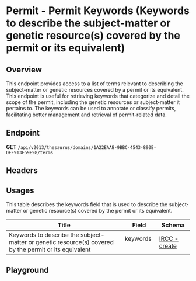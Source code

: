 <script setup>
import "../../../style.css"
import SwaggerUI from "../../../swagger/view/SwaggerUI.vue"
import swaggerJson from "../../../swagger/json/thesaurus/permit/permit-keywords.json";

const swaggerSpecs = [
  { json:swaggerJson, protected: false },
];
</script>

# Permit - Permit Keywords (Keywords to describe the subject-matter or genetic resource(s) covered by the permit or its equivalent)

## Overview

This endpoint provides access to a list of terms relevant to describing the subject-matter or genetic resources covered by a permit or its equivalent. This endpoint is useful for retrieving keywords that categorize and detail the scope of the permit, including the genetic resources or subject-matter it pertains to. The keywords can be used to annotate or classify permits, facilitating better management and retrieval of permit-related data.


## Endpoint

**GET** `/api/v2013/thesaurus/domains/1A22EAAB-9BBC-4543-890E-DEF913F59E98/terms`

## Headers
<!--@include: ../../../components/common/header/accept.md-->

## Usages

This table describes the keywords field that is used to describe the subject-matter or genetic resource(s) covered by the permit or its equivalent.

| Title            | Field   | Schema                    |
| ---------------- | ------ | ------------------------------ |
| Keywords to describe the subject-matter or genetic resource(s) covered by the permit or its equivalent           | keywords &nbsp; &nbsp; | <a href="/ircc/published/create">IRCC - create</a>  |

## Playground

<SwaggerUI :swaggerSpecs="swaggerSpecs" />